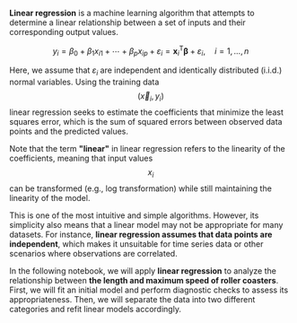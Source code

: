**Linear regression** is a machine learning algorithm that attempts to determine a linear relationship between a set of inputs and their corresponding output values.  

$$
y_i = \beta_{0} + \beta_{1} x_{i1} + \cdots + \beta_{p} x_{ip} + \varepsilon_i
= \mathbf{x}^\mathsf{T}_i\boldsymbol\beta + \varepsilon_i, \quad i = 1, \ldots, n
$$

Here, we assume that $\varepsilon_i$ are independent and identically distributed (i.i.d.) normal variables. Using the training data $$(\overrightarrow{x}_i, y_i)$$ linear regression seeks to estimate the coefficients that minimize the least squares error, which is the sum of squared errors between observed data points and the predicted values.

Note that the term **"linear"** in linear regression refers to the linearity of the coefficients, meaning that input values $$x_{i}$$ can be transformed (e.g., log transformation) while still maintaining the linearity of the model. 

This is one of the most intuitive and simple algorithms. However, its simplicity also means that a linear model may not be appropriate for many datasets. For instance, **linear regression assumes that data points are independent**, which makes it unsuitable for time series data or other scenarios where observations are correlated.  

In the following notebook, we will apply **linear regression** to analyze the relationship between **the length and maximum speed of roller coasters**. First, we will fit an initial model and perform diagnostic checks to assess its appropriateness. Then, we will separate the data into two different categories and refit linear models accordingly.  
